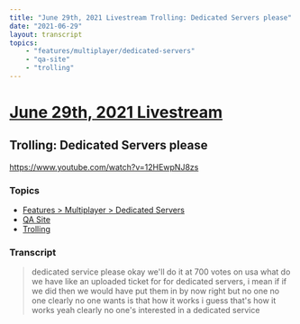 ```yaml
---
title: "June 29th, 2021 Livestream Trolling: Dedicated Servers please"
date: "2021-06-29"
layout: transcript
topics:
    - "features/multiplayer/dedicated-servers"
    - "qa-site"
    - "trolling"
---
```

# [June 29th, 2021 Livestream](../2021-06-29.md)
## Trolling: Dedicated Servers please
https://www.youtube.com/watch?v=12HEwpNJ8zs

### Topics
* [Features > Multiplayer > Dedicated Servers](../topics/features/multiplayer/dedicated-servers.md)
* [QA Site](../topics/qa-site.md)
* [Trolling](../topics/trolling.md)

### Transcript

> dedicated service please okay we'll do it at 700 votes on usa what do we have like an uploaded ticket for for dedicated servers, i mean if if we did then we would have put them in by now right but no one no one clearly no one wants is that how it works i guess that's how it works yeah clearly no one's interested in a dedicated service
